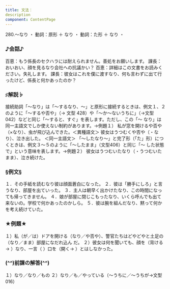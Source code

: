 ```yaml
---
title: 文法：
description
component: ContentPage
---
```



280.～なり ・
動詞：原形 ＋ なり ・ 動詞：た形 ＋ なり ・
### ♪会話♪
百恵：もう係長のセクハラには耐えられません。善処をお願いします。 課長：おいおい、顔を見るなり会社への抗議かい？ 百恵：詳細はこの文書をお読みください。失礼します。 課長：彼女はこれを僕に渡すなり、何も言わずに出て行ったけど、係長と何かあったのか？
### ♯解説♭
接続助詞「～なり」は「～するなり、～」と原形に接続するときは、例文１、２のように「～するや否や」（→
文型 428）や「～か～ないうちに」（→文型 042）などと同じ「～すると、すぐ」を表します。ただし、この「～ なり」は同一主語文でしか使えない制約があります。→例題１）
私が窓を開けるや否や（×なり）、虫が飛び込んできた。＜異種語文＞ 彼女はうつむくや否や（・なり）、泣き出した。 ＜同一主語文＞
「～したなり～」と完了形（「た」形）につくときは、例文３～５のように「～したまま」（文型406）と同じ「～ した状態で」という意味を表します。→例題２）
彼女はうつむいたなり（・うつむいたまま）、泣き続けた。
### §例文§
１．その手紙を読むなり彼は顔面蒼白になった。
２．彼は「勝手にしろ」と言うなり、部屋を出ていった。
３．主人は朝早く出かけたなり、この時間になっても帰ってきません。
４．娘が部屋に閉じこもったなり、いくら呼んでも出て来ないの。学校で何かあったのかしら。
５．彼は腕を組んだなり、黙って何かを考え続けていた。
### ★例題★
１）私（が／は）ドアを開ける（なり／や否や）、警官たちはどやどやと土足の（なり／まま）部屋になだれ込ん
だ。
２）彼女は何を聞いても、顔を（背ける→ ）なり、一言（ ）口を（開く→ ）とはしなかった。
### (^^)前課の解答(^^)
１）なり／なり／もの
２）なり／も／やっている（～うちに／～うちが→文型016）

